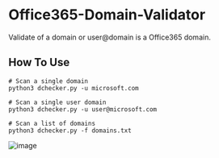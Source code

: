 # Office365-Domain-Validator
Validate of a domain or user@domain is a Office365 domain.


## How To Use
```
# Scan a single domain
python3 dchecker.py -u microsoft.com

# Scan a single user domain
python3 dchecker.py -u user@microsoft.com

# Scan a list of domains
python3 dchecker.py -f domains.txt
```
![image](https://github.com/yZ1337/Office365-Domain-Validator/assets/32521997/f3ce73f2-e9e9-4b8b-8e53-eb387ae67350)
